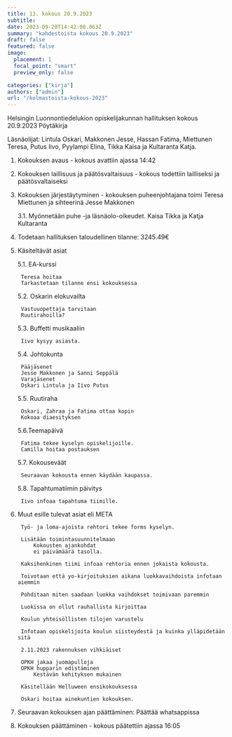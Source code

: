 ```yaml
---
title: 13. kokous 20.9.2023
subtitle: 
date: 2023-09-20T14:42:00.063Z
summary: "kahdestoista kokous 20.9.2023"
draft: false
featured: false
image:
  placement: 1
  focal_point: "smart"
  preview_only: false

categories: ["kirja"]
authors: ["admin"]
url: "/kolmastoista-kokous-2023"
---
```

Helsingin Luonnontiedelukion opiskelijakunnan hallituksen kokous 20.9.2023
Pöytäkirja

Läsnäolijat: Lintula Oskari, Makkonen Jesse, Hassan Fatima, Miettunen Teresa, Putus Iivo, Pyylampi Elina, Tikka Kaisa ja Kultaranta Katja.

1. Kokouksen avaus - kokous avattiin ajassa 14:42

2. Kokouksen laillisuus ja päätösvaltaisuus - kokous todettiin lailliseksi ja
päätösvaltaiseksi

3. Kokouksen järjestäytyminen - kokouksen puheenjohtajana toimi Teresa Miettunen ja sihteerinä Jesse Makkonen

    3.1. Myönnetään puhe -ja läsnäolo-oikeudet.
        Kaisa Tikka ja Katja Kultaranta
4. Todetaan hallituksen taloudellinen tilanne: 3245.49€

5. Käsiteltävät asiat

    5.1. EA-kurssi
        
        Teresa hoitaa
        Tarkastetaan tilanne ensi kokouksessa
	
    5.2. Oskarin elokuvailta 
        
        Vastuuopettaja tarvitaan
        Ruutirahoilla?
	
    5.3. Buffetti musikaaliin
        
        Iivo kysyy asiasta.
	
    5.4. Johtokunta

        Pääjäsenet    
        Jesse Makkonen ja Sanni Seppälä
        Varajäsenet
        Oskari Lintula ja Iivo Putus

	5.5. Ruutiraha
        
        Oskari, Zahraa ja Fatima ottaa kopin
        Kokoaa diaesityksen 

	5.6.Teemapäivä
        
        Fatima tekee kyselyn opiskelijoille.
        Camilla hoitaa postauksen

	5.7. Kokouseväät
        
        Seuraavan kokousta ennen käydään kaupassa. 

    5.8. Tapahtumatiimin päivitys	
        
        Iivo infoaa tapahtuma tiimille. 

6. Muut esille tulevat asiat eli META
    
        Työ- ja loma-ajoista rehtori tekee forms kyselyn.
    
        Lisätään toimintasuunnitelmaan
            Kokousten ajankohdat
            ei päivämäärä tasolla.

        Kaksihenkinen tiimi infoaa rehtoria ennen jokaista kokousta.
 
        Toivotaan että yo-kirjoituksien aikana luokkavaihdoista infotaan aiemmin
 
        Pohditaan miten saadaan luokka vaihdokset toimivaan paremmin

        Luokissa on ollut rauhallista kirjoittaa 

        Koulun yhteisöllisten tilojen varustelu

        Infotaan opiskelijoita koulun siisteydestä ja kuinka ylläpidetään sitä

        2.11.2023 rakennuksen vihkiäiset

        OPKH jakaa juomapulloja 
        OPKH hupparin edistäminen
            Kestävän kehityksen mukainen

        Käsitellään Helluween ensikokouksessa
        
        Oskari hoitaa ainekuntien kokouksen.

7. Seuraavan kokouksen ajan päättäminen: Päättää  whatsappissa

8. Kokouksen päättäminen - kokous päätettiin ajassa 16:05